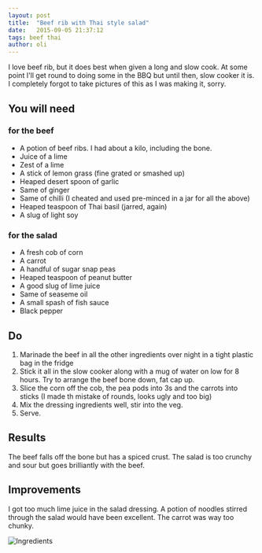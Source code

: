 ```yaml
---
layout: post
title:  "Beef rib with Thai style salad"
date:   2015-09-05 21:37:12
tags: beef thai 
author: oli
---
```


I love beef rib, but it does best when given a long and slow cook.  At some point I'll get round to doing some in the BBQ but until then, slow cooker it is.  I completely forgot to take pictures of this as I was making it, sorry.

## You will need

### for the beef

* A potion of beef ribs.  I had about a kilo, including the bone.
* Juice of a lime
* Zest of a lime
* A stick of lemon grass (fine grated or smashed up)
* Heaped desert spoon of garlic
* Same of ginger
* Same of chilli (I cheated and used pre-minced in a jar for all the above)
* Heaped teaspoon of Thai basil (jarred, again)
* A slug of light soy

### for the salad

* A fresh cob of corn
* A carrot
* A handful of sugar snap peas
* Heaped teaspoon of peanut butter
* A good slug of lime juice
* Same of seaseme oil
* A small spash of fish sauce
* Black pepper

## Do

1. Marinade the beef in all the other ingredients over night in a tight plastic bag in the fridge
2. Stick it all in the slow cooker along with a mug of water on low for 8 hours.  Try to arrange the beef bone down, fat cap up.
3. Slice the corn off the cob, the pea pods into 3s and the carrots into sticks (I made th mistake of rounds, looks ugly and too big)
4. Mix the dressing ingredients well, stir into the veg.
5. Serve.


## Results

The beef falls off the bone but has a spiced crust.  The salad is too crunchy and sour but goes brilliantly with the beef.

## Improvements

I got too much lime juice in the salad dressing.  A potion of noodles stirred through the salad would have been excellent.  The carrot was way too chunky.


![Ingredients](/images/blog/beef-rib-thai-salad.jpg)




